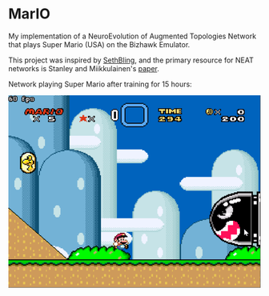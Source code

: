 # MarIO
My implementation of a NeuroEvolution of Augmented Topologies Network that plays Super Mario (USA) on the Bizhawk Emulator. 

This project was inspired by [SethBling](https://www.youtube.com/watch?v=qv6UVOQ0F44), and the primary resource for NEAT networks is Stanley and Miikkulainen's [paper](http://nn.cs.utexas.edu/downloads/papers/stanley.ec02.pdf).

Network playing Super Mario after training for 15 hours:

![](https://github.com/michaelmwhite/MarIO/blob/master/recordings/trained-network.gif)
